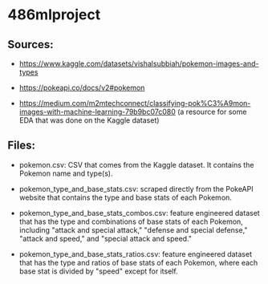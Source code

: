 # 486mlproject

## Sources:

* https://www.kaggle.com/datasets/vishalsubbiah/pokemon-images-and-types

* https://pokeapi.co/docs/v2#pokemon

* https://medium.com/m2mtechconnect/classifying-pok%C3%A9mon-images-with-machine-learning-79b9bc07c080 (a resource for some EDA that was done on the Kaggle dataset)

## Files:

* pokemon.csv: CSV that comes from the Kaggle dataset.  It contains the Pokemon name and type(s).

* pokemon_type_and_base_stats.csv: scraped directly from the PokeAPI website that contains the type and base stats of each Pokemon.

* pokemon_type_and_base_stats_combos.csv: feature engineered dataset that has the type and combinations of base stats of each Pokemon, including "attack and special attack," "defense and special defense," "attack and speed," and "special attack and speed."

* pokemon_type_and_base_stats_ratios.csv: feature engineered dataset that has the type and ratios of base stats of each Pokemon, where each base stat is divided by "speed" except for itself.
